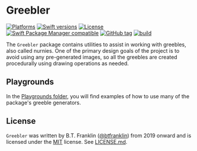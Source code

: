 Greebler
========

[![Platforms](https://img.shields.io/endpoint?url=https%3A%2F%2Fswiftpackageindex.com%2Fapi%2Fpackages%2Fdunesailer%2FGreebler%2Fbadge%3Ftype%3Dplatforms)](https://swiftpackageindex.com/dunesailer/Greebler)
[![Swift versions](https://img.shields.io/endpoint?url=https%3A%2F%2Fswiftpackageindex.com%2Fapi%2Fpackages%2Fdunesailer%2FGreebler%2Fbadge%3Ftype%3Dswift-versions)](https://swiftpackageindex.com/dunesailer/Greebler)
[![License](https://img.shields.io/badge/License-MIT-blue.svg)](https://github.com/dunesailer/Greebler/blob/master/LICENSE)
[![Swift Package Manager compatible](https://img.shields.io/badge/SPM-compatible-brightgreen.svg?style=flat&colorA=28a745&&colorB=4E4E4E)](https://github.com/apple/swift-package-manager)
[![GitHub tag](https://img.shields.io/github/tag/dunesailer/Greebler.svg)](https://github.com/dunesailer/Greebler)
[![build](https://github.com/dunesailer/Greebler/workflows/build/badge.svg)](https://github.com/dunesailer/Greebler/actions?query=workflow%3Abuild)

The `Greebler` package contains utilities to assist in working with greebles, also called nurnies. One of the primary design goals of the project is to avoid using any pre-generated images, so all the greebles are created procedurally using drawing operations as needed.

## Playgrounds

In the [Playgrounds folder](https://github.com/dunesailer/Greebler/tree/main/Playgrounds), you will find examples of how to use many of the package's greeble generators.

## License

`Greebler` was written by B.T. Franklin ([@btfranklin](https://github.com/btfranklin)) from 2019 onward and is licensed under the [MIT](https://opensource.org/licenses/MIT) license. See [LICENSE.md](LICENSE.md).

